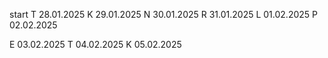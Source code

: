 start
T 28.01.2025
K 29.01.2025
N 30.01.2025
R 31.01.2025
L 01.02.2025
P 02.02.2025

E 03.02.2025
T 04.02.2025
K 05.02.2025